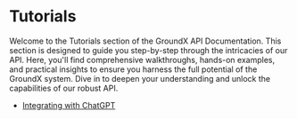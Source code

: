 # Tutorials

Welcome to the Tutorials section of the GroundX API Documentation. This section is designed to guide you step-by-step through the intricacies of our API. Here, you'll find comprehensive walkthroughs, hands-on examples, and practical insights to ensure you harness the full potential of the GroundX system. Dive in to deepen your understanding and unlock the capabilities of our robust API.

- [Integrating with ChatGPT](/docs/chatgpt)
